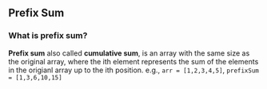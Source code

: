 ## Prefix Sum

### What is prefix sum?

__Prefix sum__ also called __cumulative sum__, is an array with the same size as the original array, where the ith element represents the sum of the elements in the origianl array up to the ith position.
e.g., ```arr = [1,2,3,4,5]```, ```prefixSum = [1,3,6,10,15]```
